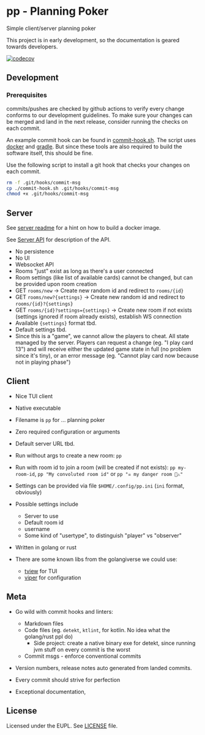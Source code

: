 # pp - Planning Poker

Simple client/server planning poker

This project is in early development, so the documentation is geared towards
developers.

[![codecov](https://codecov.io/gh/sne11ius/pp/graph/badge.svg?token=PDADRFW5QB)](https://codecov.io/gh/sne11ius/pp)

## Development

### Prerequisites

commits/pushes are checked by github actions to verify every change conforms to
our development guidelines. To make sure your changes can be merged and land in
the next release, consider running the checks on each commit.

An example commit hook can be found in [commit-hook.sh](commit-hook.sh). The script
uses [docker](https://www.docker.com/) and [gradle](https://gradle.org/). But
since these tools are also required to build the software itself, this should be
fine.

Use the following script to install a git hook that checks your changes on each
commit.

  ```bash
  rm -f .git/hooks/commit-msg
  cp ./commit-hook.sh .git/hooks/commit-msg
  chmod +x .git/hooks/commit-msg
  ```

## Server

See [server readme](./api/README.md) for a hint on how to build a docker image.

See [Server API](./api/API.md) for description of the API.

- No persistence
- No UI
- Websocket API
- Rooms "just" exist as long as there's a user connected
- Room settings (like list of available cards) cannot be changed, but can be
  provided upon room creation
- GET `rooms/new` → Create new random id and redirect to `rooms/{id}`
- GET `rooms/new?{settings}` → Create new random id and redirect to
  `rooms/{id}?{settings}`
- GET `rooms/{id}?settings={settings}` → Create new room if not exists (settings
  ignored if room already exists), establish WS connection
- Available `{settings}` format tbd.
- Default settings tbd.
- Since this is a "game", we cannot allow the players to cheat. All state
  managed by the server. Players can request a change (eg. "I play card 13") and
  will receive either the updated game state in full (no problem since it's
  tiny), or an error message (eg. "Cannot play card now because not in playing
  phase")

## Client

- Nice TUI client
- Native executable
- Filename is `pp` for ... planning poker
- Zero required configuration or arguments
- Default server URL tbd.
- Run without args to create a new room: `pp`
- Run with room id to join a room (will be created if not exists):
  `pp my-room-id`, `pp "My convoluted room id"` or `pp "☠️ my danger room 🚨⚠️"`
- Settings can be provided via file `$HOME/.config/pp.ini` (`ini` format,
  obviously)
- Possible settings include

  - Server to use
  - Default room id
  - username
  - Some kind of "usertype", to distinguish "player" vs "observer"

- Written in golang or rust
- There are some known libs from the golangiverse we could use:

  - [tview](https://github.com/rivo/tview) for TUI
  - [viper](https://github.com/spf13/viper) for configuration

## Meta

- Go wild with commit hooks and linters:

  - Markdown files
  - Code files (eg. `detekt`, `ktlint`, for kotlin. No idea what the
    golang/rust ppl do)
    - Side project: create a native binary exe for detekt, since running jvm
      stuff on every commit is the worst
  - Commit msgs - enforce conventional commits

- Version numbers, release notes auto generated from landed commits.
- Every commit should strive for perfection
- Exceptional documentation,

## License

Licensed under the EUPL. See [LICENSE](./LICENSE) file.
